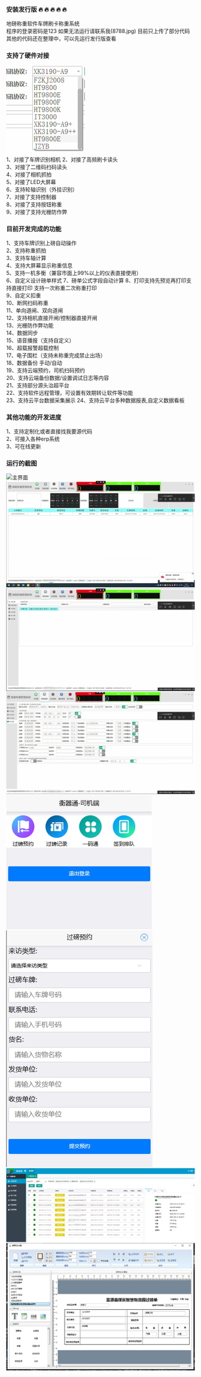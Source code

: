### 安装发行版 :fire:  :fire:  :fire:  :fire:  :fire: 


地磅称重软件车牌刷卡称重系统  
程序的登录密码是123
如果无法运行请联系我(8788.jpg)
目前只上传了部分代码其他的代码还在整理中，可以先运行发行版查看

### 支持了硬件对接   

![输入图片说明](88.jpg)  
1、对接了车牌识别相机 
2、对接了高频刷卡读头  
3、对接了二维码扫码读头  
4、对接了相机抓拍  
5、对接了LED大屏幕  
6、支持轮轴识别（外挂识别）  
7、对接了支持控制器  
8、对接了支持按钮称重  
9、对接了支持光栅防作弊  

### 目前开发完成的功能   

1、支持车牌识别上磅自动操作  
2、支持称重抓拍  
3、支持车轴计算  
4、支持大屏幕显示称重信息  
5、支持一机多衡（兼容市面上99%以上的仪表直接使用）  
6、自定义设计磅单样式
7、磅单公式字段自动计算
8、打印支持先预览再打印支持直接打印 支持一次称重二次称重打印  
9、自定义扣重  
10、断网扫码称重  
11、单向道闸、双向道闸  
12、支持相机直接开闸/控制器直接开闸  
13、光栅防作弊功能  
14、数据同步  
15、语音播报（支持自定义）  
16、超载报警超载控制  
17、电子围栏（支持未称重完成禁止出场）  
18、数据备份 手动/自动  
19、支持云端预约，司机扫码预约  
20、支持云端备份数据/设置调试日志等内容  
21、支持部分源头治超平台  
22、支持软件远程管理，可设置有效期转让软件等功能    
23、支持云平台数据采集展示
24、支持云平台多种数据报表,自定义数据看板

### 其他功能的开发进度  
 
1、支持定制化或者直接找我要源代码  
2、可接入各种erp系统  
3、可在线更新  

### 运行的截图  

![主界面](1.jpg)  
![自定义数据查询](2.jpg)  
![称重基础设置1](5.jpg)  
![称重基础设置2](6.jpg)  
![手机端界面支持小程序&独立APP](9.jpg)   
![手机端司机预约填表](10.jpg)   
![云平台数据采集展示&可作为源头治超管理平台使用](11.jpg)   
![自定义磅单设计器](8.jpg)   